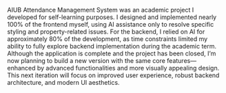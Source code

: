 AIUB Attendance Management System was an academic project I developed for self-learning purposes. I designed and implemented nearly 100% of the frontend myself, using AI assistance only to resolve specific styling and property-related issues. For the backend, I relied on AI for approximately 80% of the development, as time constraints limited my ability to fully explore backend implementation during the academic term.
Although the application is complete and the project has been closed, I’m now planning to build a new version with the same core features—enhanced by advanced functionalities and more visually appealing design. This next iteration will focus on improved user experience, robust backend architecture, and modern UI aesthetics.
